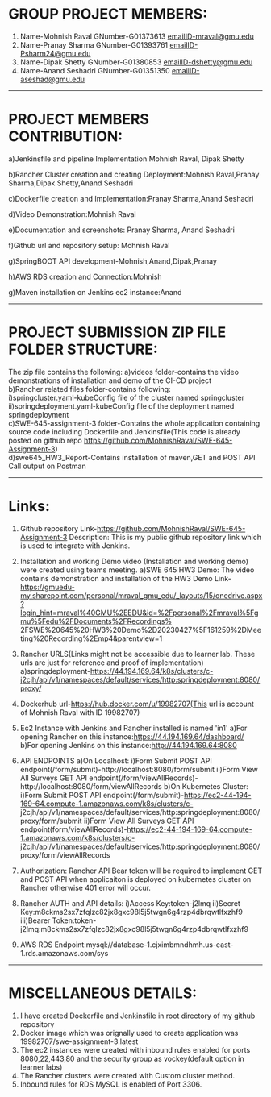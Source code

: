 # GROUP PROJECT MEMBERS:

1. Name-Mohnish Raval GNumber-G01373613 emailID-mraval@gmu.edu
2. Name-Pranay Sharma GNumber-G01393761 emailID-Psharm24@gmu.edu
3. Name-Dipak Shetty GNumber-G01380853 emailID-dshetty@gmu.edu
4. Name-Anand Seshadri GNumber-G01351350 emailID-aseshad@gmu.edu

---

# PROJECT MEMBERS CONTRIBUTION:

a)Jenkinsfile and pipeline Implementation:Mohnish Raval, Dipak Shetty <br/>

b)Rancher Cluster creation and creating Deployment:Mohnish Raval,Pranay Sharma,Dipak Shetty,Anand Seshadri <br/>

c)Dockerfile creation and Implementation:Pranay Sharma,Anand Seshadri <br/>

d)Video Demonstration:Mohnish Raval <br/>

e)Documentation and screenshots: Pranay Sharma, Anand Seshadri <br/>

f)Github url and repository setup: Mohnish Raval <br/>

g)SpringBOOT API development-Mohnish,Anand,Dipak,Pranay <br/>

h)AWS RDS creation and Connection:Mohnish <br/>

g)Maven installation on Jenkins ec2 instance:Anand <br/>

---

# PROJECT SUBMISSION ZIP FILE FOLDER STRUCTURE:

The zip file contains the following:
a)videos folder-contains the video demonstrations of installation and demo of the CI-CD project <br/>
b)Rancher related files folder-contains following: <br/>
i)springcluster.yaml-kubeConfig file of the cluster named springcluster <br/>
ii)springdeployment.yaml-kubeConfig file of the deployment named springdeployment <br/>
c)SWE-645-assignment-3 folder-Contains the whole application containing source code including Dockerfile and Jenkinsfile(This code is already posted on github repo https://github.com/MohnishRaval/SWE-645-Assignment-3) <br/>
d)swe645_HW3_Report-Contains installation of maven,GET and POST API Call output on Postman <br/>

---

# Links:

1. Github repository Link-https://github.com/MohnishRaval/SWE-645-Assignment-3
   Description: This is my public github repository link which is used to integrate with Jenkins.

2. Installation and working Demo video (Installation and working demo) were created using teams meeting.
   a)SWE 645 HW3 Demo: The video contains demonstration and installation of the HW3 Demo
   Link-https://gmuedu-my.sharepoint.com/personal/mraval_gmu_edu/_layouts/15/onedrive.aspx?login_hint=mraval%40GMU%2EEDU&id=%2Fpersonal%2Fmraval%5Fgmu%5Fedu%2FDocuments%2FRecordings% 2FSWE%20645%20HW3%20Demo%2D20230427%5F161259%2DMeeting%20Recording%2Emp4&parentview=1

3. Rancher URLS(Links might not be accessible due to learner lab. These urls are just for reference and proof of implementation)
   a)springdeployment-https://44.194.169.64/k8s/clusters/c-j2cjh/api/v1/namespaces/default/services/http:springdeployment:8080/proxy/

4. Dockerhub url-https://hub.docker.com/u/19982707(This url is account of Mohnish Raval with ID 19982707)
5. Ec2 Instance with Jenkins and Rancher installed is named 'in1'
   a)For opening Rancher on this instance:https://44.194.169.64/dashboard/
   b)For opening Jenkins on this instance:http://44.194.169.64:8080

6. API ENDPOINTS
   a)On Localhost:
   i)Form Submit POST API endpoint(/form/submit)-http://localhost:8080/form/submit
   ii)Form View All Surveys GET API endpoint(/form/viewAllRecords)-http://localhost:8080/form/viewAllRecords
   b)On Kubernetes Cluster:
   i)Form Submit POST API endpoint(/form/submit)-https://ec2-44-194-169-64.compute-1.amazonaws.com/k8s/clusters/c- j2cjh/api/v1/namespaces/default/services/http:springdeployment:8080/proxy/form/submit
   ii)Form View All Surveys GET API endpoint(form/viewAllRecords)-https://ec2-44-194-169-64.compute-1.amazonaws.com/k8s/clusters/c- j2cjh/api/v1/namespaces/default/services/http:springdeployment:8080/proxy/form/viewAllRecords

7. Authorization: Rancher API Bear token will be required to implement GET and POST API when applicaiton is deployed on kubernetes cluster on Rancher otherwise 401 error will occur.
8. Rancher AUTH and API details:
   i)Access Key:token-j2lmq
   ii)Secret Key:m8ckms2sx7zfqlzc82jx8gxc98l5j5twgn6g4rzp4dbrqwtlfxzhf9
   iii)Bearer Token:token-j2lmq:m8ckms2sx7zfqlzc82jx8gxc98l5j5twgn6g4rzp4dbrqwtlfxzhf9

9. AWS RDS Endpoint:mysql://database-1.cjximbmndhmh.us-east-1.rds.amazonaws.com/sys

---

# MISCELLANEOUS DETAILS:

1. I have created Dockerfile and Jenkinsfile in root directory of my github repository
2. Docker image which was orignally used to create application was 19982707/swe-assignment-3:latest
3. The ec2 instances were created with inbound rules enabled for ports 8080,22,443,80 and the security group as vockey(default option in learner labs)
4. The Rancher clusters were created with Custom cluster method.
5. Inbound rules for RDS MySQL is enabled of Port 3306.
